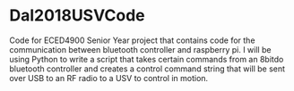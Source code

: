 # Dal2018USVCode
Code for ECED4900 Senior Year project that contains code for the communication between bluetooth controller and raspberry pi. 
I will be using Python to write a script that takes certain commands from an 8bitdo bluetooth controller and creates a control
command string that will be sent over USB to an RF radio to a USV to control in motion.
